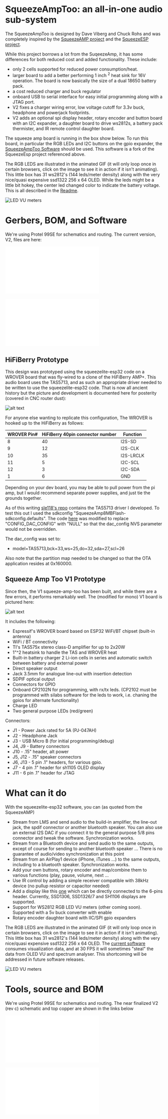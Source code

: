 # SqueezeAmpToo: an all-in-one audio sub-system

The SqueezeAmpToo is designed by Dave Viberg and Chuck Rohs and was completely inspired by the [SqueezeAMP project](https://github.com/philippe44/SqueezeAMP) and the [SqueezeESP project](https://github.com/philippe44/squeezelite-esp32).

While this project borrows a lot from the SuqeezeAmp, it has some differences for both reduced cost and added functionality. These include:
* only 2 cells supported for reduced power consumption/heat.
* larger board to add a better performing 1 inch <sup>2</sup> heat sink for 16V operation. The board is now basically the size of a dual 18650 battery pack.
* a cost reduced charger and buck regulator
* onboard USB to serial interface for easy initial programming along with a JTAG port.
* V2 fixes a charger wiring error, low voltage cutoff for 3.3v buck, headphone and powerjack footprints.
* V2 adds an optional spi display header, rotary encoder and button board with an I2C expander, a daughter board to drive ws2812s, a battery pack thermister, and IR remote control daughter board.

The squeeze amp board is running in the box show below.  To run this board, in particular the RGB LEDs and I2C buttons on the gpio expander, the [SqueezeAmpToo Software](https://github.com/rochuck/squeezelite-esp32/tree/squeezetoo) should be used. This software is a fork of the SqueezeEsp project referenced above.

The RGB LEDS are illustrated in the animated GIF (it will only loop once in certain browsers, click on the image to see it in action if it isn't animating). This little box has 31 ws2812's (144 leds/meter density) along with the very nice/quasi expensive ssd1322 256 x 64 OLED.  While the leds might be a little bit hokey, the center led changed color to indicate the battery voltage. This is all described in the [Readme](https://github.com/rochuck/squeezelite-esp32/blob/squeezetoo/README.md).

 ![LED VU meters](./images/led_vu.gif "LED VU meters")

# Gerbers, BOM, and Software
We're using Protel 99SE for schematics and routing. The current version, V2, files are here:

 ![V2 Schematic](./images/sch-v2c.pdf "V2 Schematic")

 ![V2c Top Copper](./images/top-v2c.pdf "Top Coopper")


## HiFiBerry Prototype
This design was prototyped using the squeezelite-esp32 code on a WROVER board that was fly-wired to a clone of the HiFiBerry AMP+. This audio board uses the TAS5713, and as such an appropriate driver needed to be written to use the squeezelite-esp32 code. That is now all ancient history but the picture and development is documented here for posterity (covered in CNC router dust):

  ![alt text](./images/IMG_4204.png "HifiBerry with SqueezeESP")

For anyone else wanting to replicate this configuration, The WROVER is hooked up to the HiFiBerry as follows:

|WROVER Pin#|HiFiBerry 40pin connector number|Function|
|----|----|---|
|8|40|I2S-SD|
|9|12|I2S-CLK|
|10|35|I2S-LRCLK|
|11|5|I2C-SCL|
|12|3|I2C-SDA|
|1|6|GND|

Depending on your dev board, you may be able to pull power from the pi amp, but I would recommend separate power supplies, and just tie the grounds together.

As of this writing [sle118's repo](https://github.com/sle118/squeezelite-esp32/tree/c78c66faf57f0aea6eb86f7e74e01c9b28b824be) contains the TAS5713 driver I developed.
To test this out I used the sdkconfig "SqueezeAmp8MBFlash-sdkconfig.defaults". 
The code [here](https://github.com/sle118/squeezelite-esp32/blob/c78c66faf57f0aea6eb86f7e74e01c9b28b824be/components/squeezelite/output_i2s.c#L192)
was modified to replace "CONFIG_DAC_CONFIG" with "NULL"
so that the dac_config NVS parameter would not be overridden.

The dac_config was set to:
  - model=TAS5713,bck=33,ws=25,do=32,sda=27,scl=26

Also note that the partition map needed to be changed so that the OTA application resides at 0x160000.

## Squeeze Amp Too V1 Prototype
Since then, the V1 squeeze-amp-too has been built, and while there are a few errors, it performs remarkably well. The (modified for mono) V1 board is pictured here:

 ![alt text](./images/IMG_2459.png "squeeze-amp-too v1")

It includes the following:

- Espressif's WROVER board based on ESP32 WiFi/BT chipset (built-in antenna)
- WiFi / BT connectivity
- TI's TAS575x stereo class-D amplifier for up to 2x20W
- 1"^2 heatsink to handle the TAS and WROVER heat
- Built-in battery charger 2 Li-ion cells in series and automatic switch between battery and external power
- Direct speaker output
- Jack 3.5mm for analogue line-out with insertion detection
- SDPIF optical output
- Connectors for GPIO
- Onboard CP2102N for programming, with rx/tx leds. (CP2102 must be programmed with silabs software for the leds to work, i.e. chaning the gpios for alternate functionality)
- Charge LED 
- Two general purpose LEDs (red/green)

Connectors:
- J1 - Power Jack rated for 5A (PJ-047AH)
- J2 - Headphone Jack
- J3 - USB Micro B (for initial programming/debug)
- J4, J9 - Battery connectors
- J10 - .15" header, alt power
- J5, J12 - .15" speaker connectors
- J6, J13 - 5 pin .1" headers, for various gpio.
- J7 - 4 pin .1" header for sh1105 OLED display
- J11 - 6 pin .1" header for JTAG

# What can it do

With the squeezelite-esp32 software, you can (as quoted from the SqueezeAMP)

- Stream from LMS and send audio to the build-in amplifier, the line-out jack, the spdif connector or another bluetooth speaker. You can also use an external I2S DAC if you connect it to the general purpose 5/8 pins connector and tweak the software. Synchronization works.
- Stream from a Bluetooth device and send audio to the same outputs, except of course for sending to another bluetooth speaker ... There is no guarantee of audio/video synchronization at this point
- Stream from an AirPlay1 device (iPhone, iTunes ...) to the same outputs, including to a bluetooth speaker. Synchronization works.
- Add your own buttons, rotary encoder and map/combine them to various functions (play, pause, volume, next ...
- Use IR control by adding a simple receiver compatible with 38kHz device (no pullup resistor or capacitor needed)
- Add a display like this [one](https://www.buydisplay.com/i2c-blue-0-91-inch-oled-display-module-128x32-arduino-raspberry-pi) which can be directly connected to the 6-pins header. Currently, SSD1306, SSD1326/7 and SH1106 displays are supported.
- Support for WS2812 RGB LED VU meters (other coming soon). Supported with a 5v buck converter with enable
- Rotary encoder daughter board with IIC/SPI gpio expanders

The RGB LEDS are illustrated in the animated GIF (it will only loop once in certain browsers, click on the image to see it in action if it isn't animating). This little box has 31 ws2812's (144 leds/meter density) along with the very nice/quasi expensive ssd1322 256 x 64 OLED.  The
[current software](https://github.com/rochuck/squeezelite-esp32/tree/sa2_rgb_vu#rgb-vu-meters)
consumes visualization data, and at 30 FPS it will sometimes "steal" the data from OLED VU and spectrum analyser.  This shortcoming will be addressed in future software releases.

 ![LED VU meters](./images/led_vu.gif "LED VU meters")

# Tools, source and BOM

We're using Protel 99SE for schematics and routing. The near finalized V2 (rev c) schematic and top copper are shown in the links below

 ![V2c Schematic](./images/sch-v2c.pdf "V2c Schematic")

 ![V2c Top Copper](./images/top-v2c.pdf "Top Coopper")



